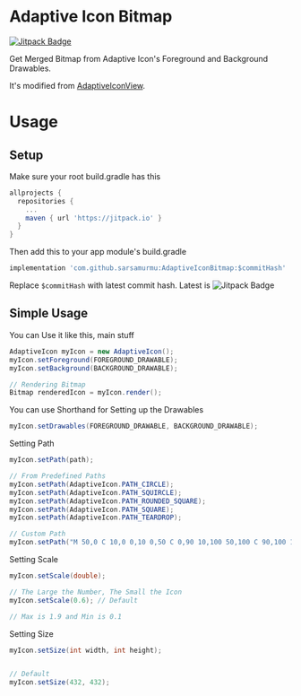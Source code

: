 # Adaptive Icon Bitmap
[![Jitpack Badge](https://jitpack.io/v/sarsamurmu/AdaptiveIconBitmap.svg)](https://jitpack.io/#sarsamurmu/AdaptiveIconBitmap)

Get Merged Bitmap from Adaptive Icon's Foreground and Background Drawables.

It's modified from [AdaptiveIconView](https://github.com/fennifith/AdaptiveIconView).

# Usage
## Setup
Make sure your root build.gradle has this
```gradle
allprojects {
  repositories {
    ...
    maven { url 'https://jitpack.io' }
  }
}
```
Then add this to your app module's build.gradle
```gradle
implementation 'com.github.sarsamurmu:AdaptiveIconBitmap:$commitHash'
```
Replace `$commitHash` with latest commit hash. Latest is ![Jitpack Badge](https://jitpack.io/v/sarsamurmu/AdaptiveIconBitmap.svg)

## Simple Usage
You can Use it like this, main stuff
```java
AdaptiveIcon myIcon = new AdaptiveIcon();
myIcon.setForeground(FOREGROUND_DRAWABLE);
myIcon.setBackground(BACKGROUND_DRAWABLE);

// Rendering Bitmap
Bitmap renderedIcon = myIcon.render();
```
You can use Shorthand for Setting up the Drawables
```java
myIcon.setDrawables(FOREGROUND_DRAWABLE, BACKGROUND_DRAWABLE);
```

Setting Path
```java
myIcon.setPath(path);

// From Predefined Paths
myIcon.setPath(AdaptiveIcon.PATH_CIRCLE);
myIcon.setPath(AdaptiveIcon.PATH_SQUIRCLE);
myIcon.setPath(AdaptiveIcon.PATH_ROUNDED_SQUARE);
myIcon.setPath(AdaptiveIcon.PATH_SQUARE);
myIcon.setPath(AdaptiveIcon.PATH_TEARDROP);

// Custom Path
myIcon.setPath("M 50,0 C 10,0 0,10 0,50 C 0,90 10,100 50,100 C 90,100 100,90 100,50 C 100,10 90,0 50,0 Z");
```

Setting Scale
```java
myIcon.setScale(double);

// The Large the Number, The Small the Icon
myIcon.setScale(0.6); // Default

// Max is 1.9 and Min is 0.1
```

Setting Size
```java
myIcon.setSize(int width, int height);


// Default
myIcon.setSize(432, 432);
```